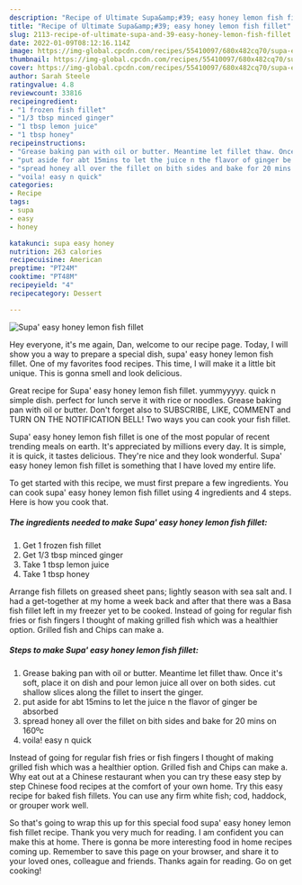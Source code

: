 ```yaml
---
description: "Recipe of Ultimate Supa&amp;#39; easy honey lemon fish fillet"
title: "Recipe of Ultimate Supa&amp;#39; easy honey lemon fish fillet"
slug: 2113-recipe-of-ultimate-supa-and-39-easy-honey-lemon-fish-fillet
date: 2022-01-09T08:12:16.114Z
image: https://img-global.cpcdn.com/recipes/55410097/680x482cq70/supa-easy-honey-lemon-fish-fillet-recipe-main-photo.jpg
thumbnail: https://img-global.cpcdn.com/recipes/55410097/680x482cq70/supa-easy-honey-lemon-fish-fillet-recipe-main-photo.jpg
cover: https://img-global.cpcdn.com/recipes/55410097/680x482cq70/supa-easy-honey-lemon-fish-fillet-recipe-main-photo.jpg
author: Sarah Steele
ratingvalue: 4.8
reviewcount: 33816
recipeingredient:
- "1 frozen fish fillet"
- "1/3 tbsp minced ginger"
- "1 tbsp lemon juice"
- "1 tbsp honey"
recipeinstructions:
- "Grease baking pan with oil or butter. Meantime let fillet thaw. Once it&#39;s soft, place it on dish and pour lemon juice all over on both sides. cut shallow slices along the fillet to insert the ginger."
- "put aside for abt 15mins to let the juice n the flavor of ginger be absorbed"
- "spread honey all over the fillet on bith sides and bake for 20 mins on 160ºc"
- "voila! easy n quick"
categories:
- Recipe
tags:
- supa
- easy
- honey

katakunci: supa easy honey 
nutrition: 263 calories
recipecuisine: American
preptime: "PT24M"
cooktime: "PT48M"
recipeyield: "4"
recipecategory: Dessert

---
```



![Supa&#39; easy honey lemon fish fillet](https://img-global.cpcdn.com/recipes/55410097/680x482cq70/supa-easy-honey-lemon-fish-fillet-recipe-main-photo.jpg)

Hey everyone, it's me again, Dan, welcome to our recipe page. Today, I will show you a way to prepare a special dish, supa&#39; easy honey lemon fish fillet. One of my favorites food recipes. This time, I will make it a little bit unique. This is gonna smell and look delicious.

Great recipe for Supa&#39; easy honey lemon fish fillet. yummyyyyy. quick n simple dish. perfect for lunch serve it with rice or noodles. Grease baking pan with oil or butter. Don&#39;t forget also to SUBSCRIBE, LIKE, COMMENT and TURN ON THE NOTIFICATION BELL! Two ways you can cook your fish fillet.

Supa&#39; easy honey lemon fish fillet is one of the most popular of recent trending meals on earth. It's appreciated by millions every day. It is simple, it is quick, it tastes delicious. They're nice and they look wonderful. Supa&#39; easy honey lemon fish fillet is something that I have loved my entire life.


To get started with this recipe, we must first prepare a few ingredients. You can cook supa&#39; easy honey lemon fish fillet using 4 ingredients and 4 steps. Here is how you cook that.

<!--inarticleads1-->

##### The ingredients needed to make Supa&#39; easy honey lemon fish fillet:

1. Get 1 frozen fish fillet
1. Get 1/3 tbsp minced ginger
1. Take 1 tbsp lemon juice
1. Take 1 tbsp honey


Arrange fish fillets on greased sheet pans; lightly season with sea salt and. I had a get-together at my home a week back and after that there was a Basa fish fillet left in my freezer yet to be cooked. Instead of going for regular fish fries or fish fingers I thought of making grilled fish which was a healthier option. Grilled fish and Chips can make a. 

<!--inarticleads2-->

##### Steps to make Supa&#39; easy honey lemon fish fillet:

1. Grease baking pan with oil or butter. Meantime let fillet thaw. Once it&#39;s soft, place it on dish and pour lemon juice all over on both sides. cut shallow slices along the fillet to insert the ginger.
1. put aside for abt 15mins to let the juice n the flavor of ginger be absorbed
1. spread honey all over the fillet on bith sides and bake for 20 mins on 160ºc
1. voila! easy n quick


Instead of going for regular fish fries or fish fingers I thought of making grilled fish which was a healthier option. Grilled fish and Chips can make a. Why eat out at a Chinese restaurant when you can try these easy step by step Chinese food recipes at the comfort of your own home. Try this easy recipe for baked fish fillets. You can use any firm white fish; cod, haddock, or grouper work well. 

So that's going to wrap this up for this special food supa&#39; easy honey lemon fish fillet recipe. Thank you very much for reading. I am confident you can make this at home. There is gonna be more interesting food in home recipes coming up. Remember to save this page on your browser, and share it to your loved ones, colleague and friends. Thanks again for reading. Go on get cooking!

